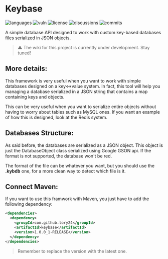 # Keybase
![languages](https://img.shields.io/github/languages/count/LoRy24/Keybase?style=for-the-badge) ![vuln](https://img.shields.io/snyk/vulnerabilities/github/LoRy24/Keybase?style=for-the-badge) ![license](https://img.shields.io/github/license/LoRy24/Hashcraft?style=for-the-badge) ![discussions](https://img.shields.io/github/discussions/LoRy24/Keybase?style=for-the-badge) ![commits](https://img.shields.io/github/commit-activity/y/LoRy24/Keybase?style=for-the-badge)

A simple database API designed to work with custom key-based databases files serialized in JSON objects. 

> ⚠️ The wiki for this project is currently under development. Stay tuned!

## More details:
This framework is very useful when you want to work with simple databases designed on a key<->value system. In fact, this tool will help you managing a database
serialized in a JSON string that contains a map containing keys and objects.

This can be very useful when you want to serialize entire objects without having to worry about tables such as MySQL ones. If you want an example of how this
is designed, look at the Redis system. 

## Databases Structure:
As said before, the databases are serialized as a JSON object. This object is just the DatabaseObject class serialized using Google GSON api. If the format
is not supported, the database won't be red. 

The format of the file can be whatever you want, but you should use the **.kybdb** one, for a more clean way to detect which file is it.

## Connect Maven:
If you want to use this framwork with Maven, you just have to add the following dependency:
```xml
<dependencies>
  <dependency>
    <groupId>com.github.lory24</groupId>
    <artifactId>keybase</artifactId>
    <version>1.0.0_1-RELEASE</version>
  </dependency> 
</dependencies>
```
> Remember to replace the version with the latest one.

